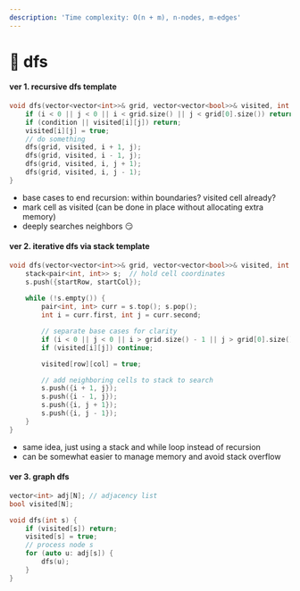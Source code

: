 ```yaml
---
description: 'Time complexity: O(n + m), n-nodes, m-edges'
---
```


# 🥵 dfs

#### ver 1. recursive dfs template

```cpp
void dfs(vector<vector<int>>& grid, vector<vector<bool>>& visited, int i, int j) {
    if (i < 0 || j < 0 || i < grid.size() || j < grid[0].size()) return;
    if (condition || visited[i][j]) return;
    visited[i][j] = true;
    // do something
    dfs(grid, visited, i + 1, j);
    dfs(grid, visited, i - 1, j);
    dfs(grid, visited, i, j + 1);
    dfs(grid, visited, i, j - 1);
}
```

* base cases to end recursion: within boundaries? visited cell already?
* mark cell as visited (can be done in place without allocating extra memory)
* deeply searches neighbors 😏

#### ver 2.  iterative dfs via stack template

```cpp
void dfs(vector<vector<int>>& grid, vector<vector<bool>>& visited, int startRow, int startCol) {
    stack<pair<int, int>> s;  // hold cell coordinates
    s.push({startRow, startCol});
    
    while (!s.empty()) {
        pair<int, int> curr = s.top(); s.pop();
        int i = curr.first, int j = curr.second;

        // separate base cases for clarity
        if (i < 0 || j < 0 || i > grid.size() - 1 || j > grid[0].size() - 1) continue;
        if (visited[i][j]) continue;

        visited[row][col] = true; 

        // add neighboring cells to stack to search
        s.push({i + 1, j}); 
        s.push({i - 1, j});  
        s.push({i, j + 1});  
        s.push({i, j - 1}); 
    }
}
```

* same idea, just using a stack and while loop instead of recursion
* can be somewhat easier to manage memory and avoid stack overflow

#### ver 3. graph dfs

```cpp
vector<int> adj[N]; // adjacency list
bool visited[N];

void dfs(int s) {
    if (visited[s]) return;
    visited[s] = true;
    // process node s
    for (auto u: adj[s]) {
        dfs(u); 
    }
}
```
